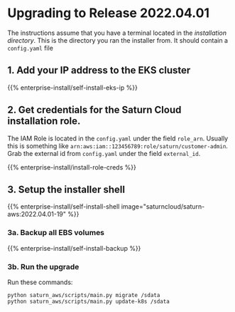 # Upgrading to Release 2022.04.01
The instructions assume that you have a terminal located in the *installation directory*. This is the directory you ran the installer from. It should contain a `config.yaml` file

## 1. Add your IP address to the EKS cluster

{{% enterprise-install/self-install-eks-ip %}}

## 2. Get credentials for the Saturn Cloud installation role.

The IAM Role is located in the `config.yaml` under the field `role_arn`. Usually this is something like `arn:aws:iam::123456789:role/saturn/customer-admin`. Grab the external id from `config.yaml` under the field `external_id`.

{{% enterprise-install/install-role-creds %}}

## 3. Setup the installer shell

{{% enterprise-install/self-install-shell image="saturncloud/saturn-aws:2022.04.01-19" %}}

### 3a. Backup all EBS volumes

{{% enterprise-install/self-install-backup %}}

### 3b. Run the upgrade

Run these commands:
```
python saturn_aws/scripts/main.py migrate /sdata
python saturn_aws/scripts/main.py update-k8s /sdata
```
